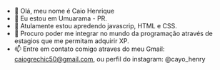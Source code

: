 - 👋 Olá, meu nome é Caio Henrique
- 👀  Eu estou em Umuarama - PR.
- 🌱 Atulamente estou apredendo javascrip, HTML e CSS. 
- 💞️ Procuro poder me integrar no mundo da programação através de estagios que me permitam adquirir XP.
- 📫 Entre em contato comigo atraves do meu Gmail: caiogrechic50@gmail.com, ou perfil do instagram: @cayo_henry
<!---
caio1459/caio1459 is a ✨ special ✨ repository because its `README.md` (this file) appears on your GitHub profile.
You can click the Preview link to take a look at your changes.
--->
